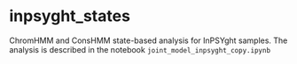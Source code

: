# inpsyght_states
  ChromHMM and ConsHMM state-based analysis for InPSYght samples. 
  The analysis is described in the notebook ```joint_model_inpsyght_copy.ipynb```
